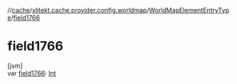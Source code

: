 //[cache](../../../index.md)/[xlitekt.cache.provider.config.worldmap](../index.md)/[WorldMapElementEntryType](index.md)/[field1766](field1766.md)

# field1766

[jvm]\
var [field1766](field1766.md): [Int](https://kotlinlang.org/api/latest/jvm/stdlib/kotlin/-int/index.html)
